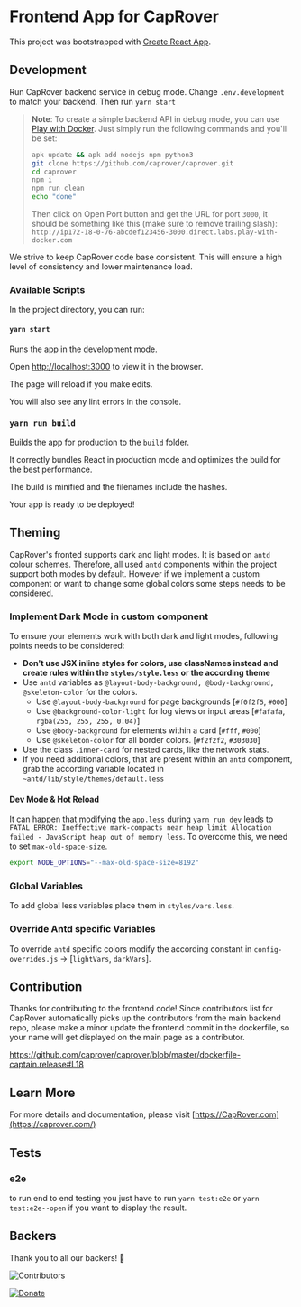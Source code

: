 # Frontend App for CapRover

This project was bootstrapped with [Create React App](https://github.com/facebook/create-react-app).

## Development

Run CapRover backend service in debug mode. Change `.env.development` to match your backend. Then run `yarn start`

> **Note**: To create a simple backend API in debug mode, you can use [Play with Docker](https://labs.play-with-docker.com/). Just simply run the following commands and you'll be set:
>
> ```bash
> apk update && apk add nodejs npm python3
> git clone https://github.com/caprover/caprover.git
> cd caprover
> npm i
> npm run clean
> echo "done"
> ```
>
> Then click on Open Port button and get the URL for port `3000`, it should be something like this (make sure to remove trailing slash): `http://ip172-18-0-76-abcdef123456-3000.direct.labs.play-with-docker.com`

We strive to keep CapRover code base consistent. This will ensure a high level of consistency and lower maintenance load.

### Available Scripts

In the project directory, you can run:

#### `yarn start`

Runs the app in the development mode.

Open [http://localhost:3000](http://localhost:3000) to view it in the browser.

The page will reload if you make edits.

You will also see any lint errors in the console.

### `yarn run build`

Builds the app for production to the `build` folder.

It correctly bundles React in production mode and optimizes the build for the best performance.

The build is minified and the filenames include the hashes.

Your app is ready to be deployed!

## Theming

CapRover's fronted supports dark and light modes. It is based on `antd` colour schemes. Therefore, all used `antd` components within the project support both modes by default. However if we implement a custom component or want to change some global colors some steps needs to be considered.

### Implement Dark Mode in custom component

To ensure your elements work with both dark and light modes, following points needs to be considered:

-   **Don't use JSX inline styles for colors, use classNames instead and create rules within the `styles/style.less` or the according theme**
-   Use `antd` variables as `@layout-body-background, @body-background, @skeleton-color` for the colors.
    -   Use `@layout-body-background` for page backgrounds [`#f0f2f5`, `#000`]
    -   Use `@background-color-light` for log views or input areas [`#fafafa`, `rgba(255, 255, 255, 0.04)`]
    -   Use `@body-background` for elements within a card [`#fff`, `#000`]
    -   Use `@skeleton-color` for all border colors. [`#f2f2f2`, `#303030`]
-   Use the class `.inner-card` for nested cards, like the network stats.
-   If you need additional colors, that are present within an `antd` component, grab the according variable located in `~antd/lib/style/themes/default.less`

#### Dev Mode & Hot Reload

It can happen that modifying the `app.less` during `yarn run dev` leads to `FATAL ERROR: Ineffective mark-compacts near heap limit Allocation failed - JavaScript heap out of memory less`. To overcome this, we need to set `max-old-space-size`.

```bash
export NODE_OPTIONS="--max-old-space-size=8192"
```

### Global Variables

To add global less variables place them in `styles/vars.less`.

### Override Antd specific Variables

To override `antd` specific colors modify the according constant in `config-overrides.js` -> [`lightVars`, `darkVars`].

## Contribution

Thanks for contributing to the frontend code! Since contributors list for CapRover automatically picks up the contributors from the main backend repo, please make a minor update the frontend commit in the dockerfile, so your name will get displayed on the main page as a contributor.

https://github.com/caprover/caprover/blob/master/dockerfile-captain.release#L18

## Learn More

For more details and documentation, please visit [https://CapRover.com](https://caprover.com/)

## Tests

### e2e
to run end to end testing you just have to run `yarn test:e2e` or `yarn test:e2e--open` if you want to display the result. 

## Backers

Thank you to all our backers! 🙏

![Contributors](https://contrib.rocks/image?repo=caprover/caprover-frontend)

[![Donate](https://opencollective.com/caprover/donate/button.png?color=blue)](https://opencollective.com/caprover#backer)
